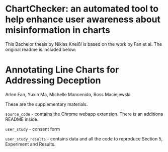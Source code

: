 # ChartChecker: an automated tool to help enhance user awareness about misinformation in charts

This Bachelor thesis by Niklas Kneißl is based on the work by Fan et al.
The original readme is included below:

# Annotating Line Charts for Addressing Deception
Arlen Fan, Yuxin Ma, Michelle Mancenido, Ross Maciejewski

These are the supplementary materials.

`source_code` - contains the Chrome webapp extension. There is an additiona README inside.

`user_study` - consent form

`user_study_results` - contains data and all the code to reproduce Section 5, Experiment and Results.

